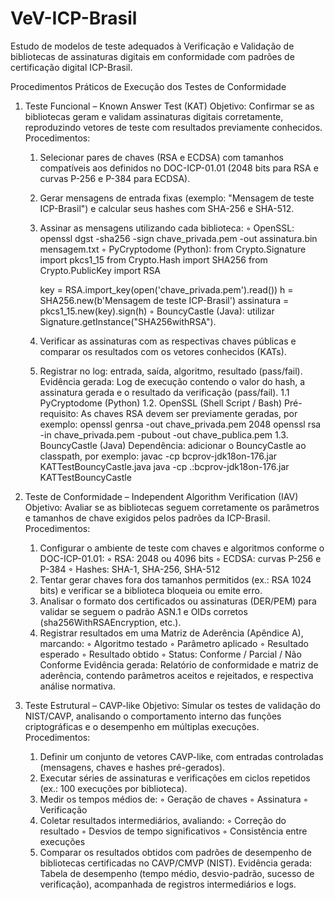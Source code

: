 # VeV-ICP-Brasil
Estudo de modelos de teste adequados à Verificação e Validação de bibliotecas de assinaturas digitais em conformidade com padrões de certificação digital ICP-Brasil.

Procedimentos Práticos de Execução dos Testes de Conformidade
1. Teste Funcional – Known Answer Test (KAT)
Objetivo:
Confirmar se as bibliotecas geram e validam assinaturas digitais corretamente, reproduzindo vetores de teste com resultados previamente conhecidos.
Procedimentos:
    1. Selecionar pares de chaves (RSA e ECDSA) com tamanhos compatíveis aos definidos no DOC-ICP-01.01 (2048 bits para RSA e curvas P-256 e P-384 para ECDSA).
    2. Gerar mensagens de entrada fixas (exemplo: "Mensagem de teste ICP-Brasil") e calcular seus hashes com SHA-256 e SHA-512.
    3. Assinar as mensagens utilizando cada biblioteca:
        ◦ OpenSSL: openssl dgst -sha256 -sign chave_privada.pem -out assinatura.bin mensagem.txt
        ◦ PyCryptodome (Python):
          from Crypto.Signature import pkcs1_15
          from Crypto.Hash import SHA256
          from Crypto.PublicKey import RSA
          
          key = RSA.import_key(open('chave_privada.pem').read())
          h = SHA256.new(b'Mensagem de teste ICP-Brasil')
          assinatura = pkcs1_15.new(key).sign(h)
        ◦ BouncyCastle (Java): utilizar Signature.getInstance("SHA256withRSA").
    4. Verificar as assinaturas com as respectivas chaves públicas e comparar os resultados com os vetores conhecidos (KATs).
    5. Registrar no log: entrada, saída, algoritmo, resultado (pass/fail).
Evidência gerada:
Log de execução contendo o valor do hash, a assinatura gerada e o resultado da verificação (pass/fail).
1.1 PyCryptodome (Python)
1.2. OpenSSL (Shell Script / Bash)
Pré-requisito: As chaves RSA devem ser previamente geradas, por exemplo:
openssl genrsa -out chave_privada.pem 2048
openssl rsa -in chave_privada.pem -pubout -out chave_publica.pem
1.3. BouncyCastle (Java)
Dependência: adicionar o BouncyCastle ao classpath, por exemplo:
javac -cp bcprov-jdk18on-176.jar KATTestBouncyCastle.java
java -cp .:bcprov-jdk18on-176.jar KATTestBouncyCastle

2. Teste de Conformidade – Independent Algorithm Verification (IAV)
Objetivo:
Avaliar se as bibliotecas seguem corretamente os parâmetros e tamanhos de chave exigidos pelos padrões da ICP-Brasil.
Procedimentos:
    1. Configurar o ambiente de teste com chaves e algoritmos conforme o DOC-ICP-01.01:
        ◦ RSA: 2048 ou 4096 bits
        ◦ ECDSA: curvas P-256 e P-384
        ◦ Hashes: SHA-1, SHA-256, SHA-512
    2. Tentar gerar chaves fora dos tamanhos permitidos (ex.: RSA 1024 bits) e verificar se a biblioteca bloqueia ou emite erro.
    3. Analisar o formato dos certificados ou assinaturas (DER/PEM) para validar se seguem o padrão ASN.1 e OIDs corretos (sha256WithRSAEncryption, etc.).
    4. Registrar resultados em uma Matriz de Aderência (Apêndice A), marcando:
        ◦ Algoritmo testado
        ◦ Parâmetro aplicado
        ◦ Resultado esperado
        ◦ Resultado obtido
        ◦ Status: Conforme / Parcial / Não Conforme
Evidência gerada:
Relatório de conformidade e matriz de aderência, contendo parâmetros aceitos e rejeitados, e respectiva análise normativa.

3. Teste Estrutural – CAVP-like
Objetivo:
Simular os testes de validação do NIST/CAVP, analisando o comportamento interno das funções criptográficas e o desempenho em múltiplas execuções.
Procedimentos:
    1. Definir um conjunto de vetores CAVP-like, com entradas controladas (mensagens, chaves e hashes pré-gerados).
    2. Executar séries de assinaturas e verificações em ciclos repetidos (ex.: 100 execuções por biblioteca).
    3. Medir os tempos médios de:
        ◦ Geração de chaves
        ◦ Assinatura
        ◦ Verificação
    4. Coletar resultados intermediários, avaliando:
        ◦ Correção do resultado
        ◦ Desvios de tempo significativos
        ◦ Consistência entre execuções
    5. Comparar os resultados obtidos com padrões de desempenho de bibliotecas certificadas no CAVP/CMVP (NIST).
Evidência gerada:
Tabela de desempenho (tempo médio, desvio-padrão, sucesso de verificação), acompanhada de registros intermediários e logs.

